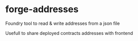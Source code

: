 # forge-addresses

Foundry tool to read & write addresses from a json file

Usefull to share deployed contracts addresses with frontend

